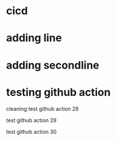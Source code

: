 # cicd
# adding line
# adding secondline
# testing github action

cleaning
test github action 28

test github action 29

test github action 30
